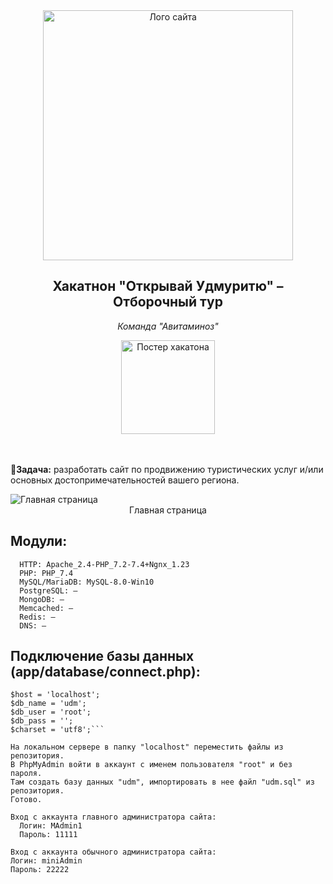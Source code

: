 
<div style="text-align: center;">
    <img src="https://psv4.userapi.com/s/v1/d/FXE4ZuW7S8AWLLjRMO873yPywQ40HiCkphiNBVxBpuaI3ftjXjxr9pRLFQKxc1c12aqPz0znRCgX81iBM7RDccbhz5Ro-uri6hesFvjEKV9Hc7E34zq_sg/full_logo.png" width="400" alt="Лого сайта">
</div>
<h2 style="text-align: center;">Хакатнон "Открывай Удмуритю" – Отборочный тур</h2>
<p style="text-align: center;"><i>Команда "Авитаминоз"</i></p>
<div style="text-align: center;">
    <img src="https://sun9-62.userapi.com/impg/4N0RF-U0HTSTHXPDKOKCxvYUlqv2MvO5Fkwi7w/N1yiEhgghwc.jpg?size=1280x1280&quality=96&sign=c208d9a7f022088d81c506e6133e87f5&type=album" width="150" alt="Постер хакатона">
</div><br><br>

📌<b>Задача:</b> разработать сайт по продвижению туристических услуг и/или
основных достопримечательностей вашего региона.

<img src="https://psv4.userapi.com/s/v1/d/G6Fmg8AFQV2fyf2jL022GqkRA5WJTbfHC_MdrYTUJr4l00nHLrra-SP-E1-IeRCZhj2keNENwkA-Ve3IFjwog2WmmWF_SmIkCaNrO3xsFTC30-BqY8wTMA/image_39.png" alt="Главная страница">

<div style="text-align: center;">
    Главная страница
</div>

## Модули: 
```
  HTTP: Apache_2.4-PHP_7.2-7.4+Ngnx_1.23
  PHP: PHP_7.4
  MySQL/MariaDB: MySQL-8.0-Win10
  PostgreSQL: —
  MongoDB: —
  Memcached: —
  Redis: —
  DNS: —
```

## Подключение базы данных (app/database/connect.php):
  ```$driver = 'mysql';
  $host = 'localhost';
  $db_name = 'udm';
  $db_user = 'root';
  $db_pass = '';
  $charset = 'utf8';```

На локальном сервере в папку "localhost" переместить файлы из репозитория. 
В PhpMyAdmin войти в аккаунт с именем пользователя "root" и без пароля. 
Там создать базу данных "udm", импортировать в нее файл "udm.sql" из репозитория.
Готово.
```
```
Вход с аккаунта главного администратора сайта: 
  Логин: MAdmin1
  Пароль: 11111
  ```
  ```
Вход с аккаунта обычного администратора сайта: 
  Логин: miniAdmin
  Пароль: 22222
```
